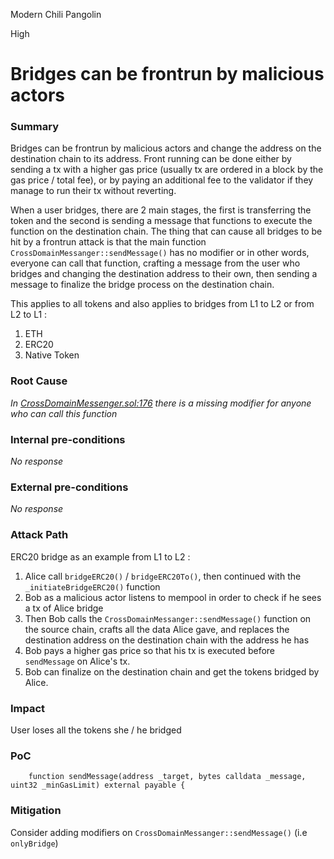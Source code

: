 Modern Chili Pangolin

High

# Bridges can be frontrun by malicious actors

### Summary

Bridges can be frontrun by malicious actors and change the address on the destination chain to its address. Front running can be done either by sending a tx with a higher gas price (usually tx are ordered in a block by the gas price / total fee), or by paying an additional fee to the validator if they manage to run their tx without reverting.

When a user bridges, there are 2 main stages, the first is transferring the token and the second is sending a message that functions to execute the function on the destination chain. The thing that can cause all bridges to be hit by a frontrun attack is that the main function `CrossDomainMessanger::sendMessage()` has no modifier or in other words, everyone can call that function, crafting a message from the user who bridges and changing the destination address to their own, then sending a message to finalize the bridge process on the destination chain. 

This applies to all tokens and also applies to bridges from L1 to L2 or from L2 to L1 :

1. ETH
2. ERC20 
3. Native Token

### Root Cause

*In [CrossDomainMessenger.sol:176](https://github.com/sherlock-audit/2024-08-tokamak-network/blob/main/tokamak-thanos/packages/tokamak/contracts-bedrock/src/universal/CrossDomainMessenger.sol#L176) there is a missing modifier for anyone who can call this function*

### Internal pre-conditions

_No response_

### External pre-conditions

_No response_

### Attack Path

ERC20 bridge as an example from L1 to L2 :

1. Alice call `bridgeERC20()` / `bridgeERC20To()`, then continued with the `_initiateBridgeERC20()` function 
2. Bob as a malicious actor listens to mempool in order to check if he sees a tx of Alice bridge
3. Then Bob calls the `CrossDomainMessanger::sendMessage()` function on the source chain, crafts all the data Alice gave, and replaces the destination address on the destination chain with the address he has
4. Bob pays a higher gas price so that his tx is executed before `sendMessage` on Alice's tx.
5. Bob can finalize on the destination chain and get the tokens bridged by Alice.

### Impact

User loses all the tokens she / he bridged

### PoC

```solidity
    function sendMessage(address _target, bytes calldata _message, uint32 _minGasLimit) external payable {
```

### Mitigation

Consider adding modifiers on `CrossDomainMessanger::sendMessage()` (i.e `onlyBridge`)